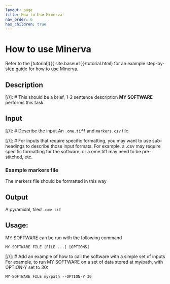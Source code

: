 ```yaml
---
layout: page
title: How to Use Minerva
nav_order: 6
has_children: true
---
```


# How to use Minerva

Refer to the [tutorial]({{ site.baseurl }}/tutorial.html) for an example step-by-step guide for how to use Minerva.

## Description
[//]: # This should be a brief, 1-2 sentence description
**MY SOFTWARE** performs this task. 

## Input
[//]: # Describe the input
An ```.ome.tiff``` and `markers.csv` file

[//]: # For inputs that require specific formatting, you may want to use sub-headings to describe those input formats. For example, a .csv may require specific formatting for the software, or a ome.tiff may need to be pre-stitched, etc.
### Example markers file
The markers file should be formatted in this way


## Output
A pyramidal, tiled ```.ome.tif```

## Usage:
MY SOFTWARE can be run with the following command
```
MY-SOFTWARE FILE [FILE ...] [OPTIONS] 
```

[//]: # Add an example of how to call the software with a simple set of inputs
For example, to run MY SOFTWARE on a set of data stored at my/path, with OPTION-Y set to 30:
```
MY-SOFTWARE FILE my/path --OPTION-Y 30
```



